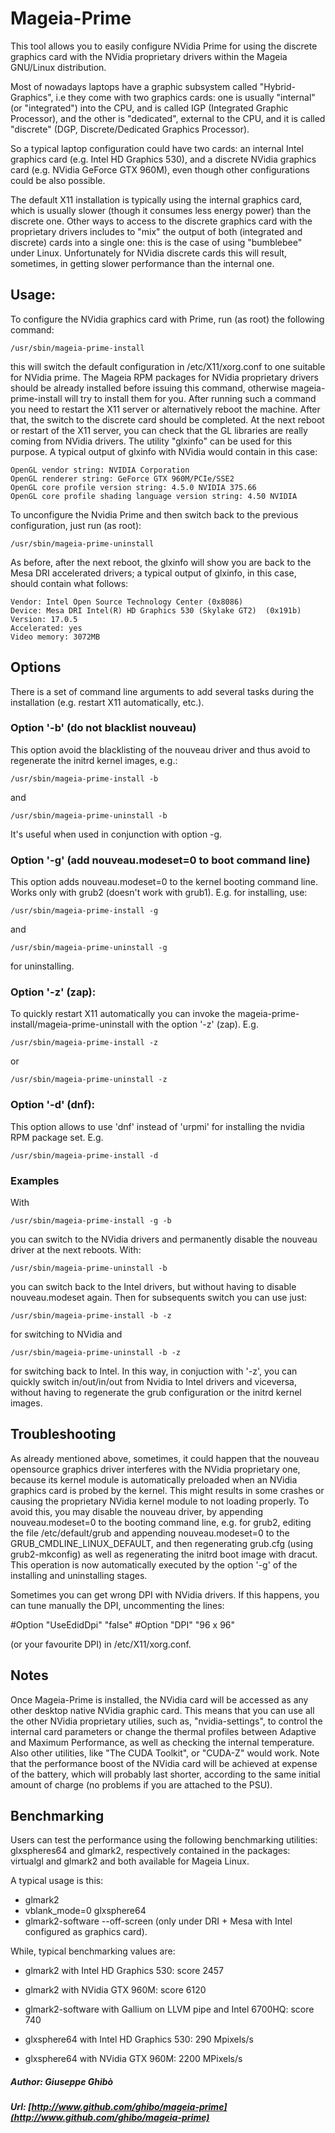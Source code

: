 # Mageia-Prime

This tool allows you to easily configure NVidia Prime for using the
discrete graphics card with the NVidia proprietary drivers within the
Mageia GNU/Linux distribution.

Most of nowadays laptops have a graphic subsystem called
"Hybrid-Graphics", i.e they come with two graphics cards: one is
usually "internal" (or "integrated") into the CPU, and is called IGP
(Integrated Graphic Processor), and the other is "dedicated", external
to the CPU, and it is called "discrete" (DGP, Discrete/Dedicated
Graphics Processor).

So a typical laptop configuration could have two cards: an internal Intel
graphics card (e.g.  Intel HD Graphics 530), and a discrete NVidia
graphics card (e.g.  NVidia GeForce GTX 960M), even though other
configurations could be also possible.

The default X11 installation is typically using the internal graphics
card, which is usually slower (though it consumes less energy power) than
the discrete one. Other ways to access to the discrete graphics card with
the proprietary drivers includes to "mix" the output of both (integrated
and discrete) cards into a single one: this is the case of
using "bumblebee" under Linux. Unfortunately for NVidia discrete cards this
will result, sometimes, in getting slower performance than the
internal one.


## Usage:

To configure the NVidia graphics card with Prime, run (as root) the
following command:

	/usr/sbin/mageia-prime-install

this will switch the default configuration in /etc/X11/xorg.conf to
one suitable for NVidia prime. The Mageia RPM packages for NVidia
proprietary drivers should be already installed before issuing this
command, otherwise mageia-prime-install will try to install them
for you. After running such a command you need to restart the X11
server or alternatively reboot the machine. After that, the switch to
the discrete card should be completed. At the next reboot or restart of the
X11 server, you can check that the GL libraries are really coming from
NVidia drivers. The utility "glxinfo" can be used for this purpose. A typical
output of glxinfo with NVidia would contain in this case:

	OpenGL vendor string: NVIDIA Corporation
	OpenGL renderer string: GeForce GTX 960M/PCIe/SSE2
	OpenGL core profile version string: 4.5.0 NVIDIA 375.66
	OpenGL core profile shading language version string: 4.50 NVIDIA

To unconfigure the Nvidia Prime and then switch back to the previous
configuration, just run (as root):

	/usr/sbin/mageia-prime-uninstall

As before, after the next reboot, the glxinfo will show you are back to
the Mesa DRI accelerated drivers; a typical output of glxinfo, in this case,
should contain what follows:

    Vendor: Intel Open Source Technology Center (0x8086)
    Device: Mesa DRI Intel(R) HD Graphics 530 (Skylake GT2)  (0x191b)
    Version: 17.0.5
    Accelerated: yes
    Video memory: 3072MB


## Options
There is a set of command line arguments to add several tasks during
the installation (e.g. restart X11 automatically, etc.).


### Option '-b' (do not blacklist nouveau)
This option avoid the blacklisting of the nouveau driver
and thus avoid to regenerate the initrd kernel images, e.g.:

	/usr/sbin/mageia-prime-install -b

and

	/usr/sbin/mageia-prime-uninstall -b

It's useful when used in conjunction with option -g.


### Option '-g' (add nouveau.modeset=0 to boot command line)
This option adds nouveau.modeset=0 to the kernel booting command line. Works
only with grub2 (doesn't work with grub1). E.g. for installing, use:

	/usr/sbin/mageia-prime-install -g

and

	/usr/sbin/mageia-prime-uninstall -g

for uninstalling.


### Option '-z' (zap):
To quickly restart X11 automatically you can invoke the mageia-prime-install/mageia-prime-uninstall
with the option '-z' (zap). E.g.

	/usr/sbin/mageia-prime-install -z

or

	/usr/sbin/mageia-prime-uninstall -z


### Option '-d' (dnf):
This option allows to use 'dnf' instead of 'urpmi' for installing the nvidia RPM package set.
E.g.

	/usr/sbin/mageia-prime-install -d


### Examples
With

	/usr/sbin/mageia-prime-install -g -b

you can switch to the NVidia drivers and permanently disable the nouveau
driver at the next reboots. With:

	/usr/sbin/mageia-prime-uninstall -b

you can switch back to the Intel drivers, but without having to disable
nouveau.modeset again. Then for subsequents switch you can use just:

	/usr/sbin/mageia-prime-install -b -z

for switching to NVidia and

	/usr/sbin/mageia-prime-uninstall -b -z

for switching back to Intel. In this way, in conjuction with '-z', you can
quickly switch in/out/in/out from Nvidia to Intel drivers and viceversa,
without having to regenerate the grub configuration or the initrd kernel
images.


## Troubleshooting

As already mentioned above, sometimes, it could happen that the nouveau
opensource graphics driver interferes with the NVidia proprietary one,
because its kernel module is automatically preloaded when an NVidia graphics card is
probed by the kernel. This might results in some crashes or causing the
proprietary NVidia kernel module to not loading properly. To avoid
this, you may disable the nouveau driver, by appending
nouveau.modeset=0 to the booting command line, e.g. for grub2, editing
the file /etc/default/grub and appending nouveau.modeset=0 to the
GRUB_CMDLINE_LINUX_DEFAULT, and then regenerating grub.cfg (using
grub2-mkconfig) as well as regenerating the initrd boot image with
dracut. This operation is now automatically executed by the option '-g' of
the installing and uninstalling stages.

Sometimes you can get wrong DPI with NVidia drivers. If this happens,
you can tune manually the DPI, uncommenting the lines:

  #Option "UseEdidDpi" "false"
  #Option "DPI" "96 x 96"

(or your favourite DPI) in /etc/X11/xorg.conf.


## Notes

Once Mageia-Prime is installed, the NVidia card will be accessed as
any other desktop native NVidia graphic card. This means
that you can use all the other NVidia proprietary utilies, such as,
"nvidia-settings", to control the internal card parameters or change the
thermal profiles between Adaptive and Maximum Performance, as well as
checking the internal temperature. Also other utilities, like "The CUDA
Toolkit", or "CUDA-Z" would work. Note that the performance boost
of the NVidia card will be achieved at expense of the battery, which
will probably last shorter, according to the same initial
amount of charge (no problems if you are attached to the PSU).



## Benchmarking

Users can test the performance using the following benchmarking
utilities: glxspheres64 and glmark2, respectively contained in the
packages: virtualgl and glmark2 and both available for Mageia Linux.

A typical usage is this:

* glmark2
* vblank_mode=0 glxsphere64
* glmark2-software --off-screen (only under DRI + Mesa with Intel
configured as graphics card).

While, typical benchmarking values are:

* glmark2 with Intel HD Graphics 530: score 2457

* glmark2 with NVidia GTX 960M: score 6120

* glmark2-software with Gallium on LLVM pipe and Intel 6700HQ: score 740

* glxsphere64 with Intel HD Graphics 530: 290 Mpixels/s

* glxsphere64 with NVidia GTX 960M: 2200 MPixels/s


##### Author: Giuseppe Ghibò
##### Url: [http://www.github.com/ghibo/mageia-prime](http://www.github.com/ghibo/mageia-prime)
